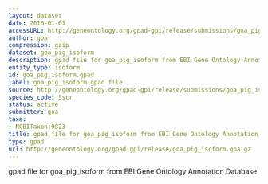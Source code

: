 ```yaml
---
layout: dataset
date: 2016-01-01
accessURL: http://geneontology.org/gpad-gpi/release/submissions/goa_pig_isoform.gpa.gz
author: goa
compression: gzip
dataset: goa_pig_isoform
description: gpad file for goa_pig_isoform from EBI Gene Ontology Annotation Database
entity_type: isoform
id: goa_pig_isoform.gpad
label: goa_pig_isoform gpad file
source: http://geneontology.org/gpad-gpi/release/submissions/goa_pig_isoform.gpa.gz
species_code: Sscr
status: active
submitter: goa
taxa:
- NCBITaxon:9823
title: gpad file for goa_pig_isoform from EBI Gene Ontology Annotation Database
type: gpad
url: http://geneontology.org/gpad-gpi/release/goa_pig_isoform.gpa.gz
---
```


gpad file for goa_pig_isoform from EBI Gene Ontology Annotation Database